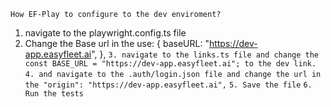 `How EF-Play to configure to the dev enviroment?`

1. navigate to the playwright.config.ts file
2. Change the Base url in the use: {
   baseURL: "https://dev-app.easyfleet.ai",
   },
   `3. navigate to the links.ts file and change the const BASE_URL = "https://dev-app.easyfleet.ai"; to the dev link.`
   `4. and navigate to the .auth/login.json file and change the url in the "origin": "https://dev-app.easyfleet.ai",`
   `5. Save the file`
   `6. Run the tests`
